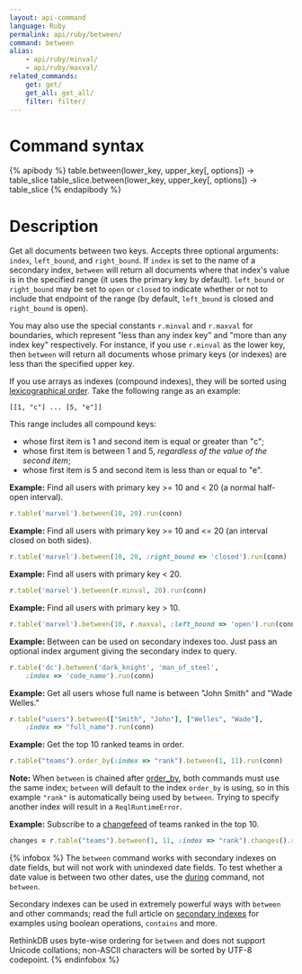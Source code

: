```yaml
---
layout: api-command
language: Ruby
permalink: api/ruby/between/
command: between
alias:
    - api/ruby/minval/
    - api/ruby/maxval/
related_commands:
    get: get/
    get_all: get_all/
    filter: filter/
---
```


# Command syntax #

{% apibody %}
table.between(lower_key, upper_key[, options]) &rarr; table_slice
table_slice.between(lower_key, upper_key[, options]) &rarr; table_slice
{% endapibody %}

# Description #

Get all documents between two keys. Accepts three optional arguments: `index`, `left_bound`, and `right_bound`. If `index` is set to the name of a secondary index, `between` will return all documents where that index's value is in the specified range (it uses the primary key by default). `left_bound` or `right_bound` may be set to `open` or `closed` to indicate whether or not to include that endpoint of the range (by default, `left_bound` is closed and `right_bound` is open).

You may also use the special constants `r.minval` and `r.maxval` for boundaries, which represent "less than any index key" and "more than any index key" respectively. For instance, if you use `r.minval` as the lower key, then `between` will return all documents whose primary keys (or indexes) are less than the specified upper key.

If you use arrays as indexes (compound indexes), they will be sorted using [lexicographical order][lo]. Take the following range as an example:

	[[1, "c"] ... [5, "e"]]

This range includes all compound keys:

* whose first item is 1 and second item is equal or greater than "c";
* whose first item is between 1 and 5, *regardless of the value of the second item*;
* whose first item is 5 and second item is less than or equal to "e".

[lo]: https://en.wikipedia.org/wiki/Lexicographical_order

__Example:__ Find all users with primary key >= 10 and < 20 (a normal half-open interval).

```rb
r.table('marvel').between(10, 20).run(conn)
```

__Example:__ Find all users with primary key >= 10 and <= 20 (an interval closed on both sides).

```rb
r.table('marvel').between(10, 20, :right_bound => 'closed').run(conn)
```

__Example:__ Find all users with primary key < 20.

```rb
r.table('marvel').between(r.minval, 20).run(conn)
```

__Example:__ Find all users with primary key > 10.

```rb
r.table('marvel').between(10, r.maxval, :left_bound => 'open').run(conn)
```

__Example:__ Between can be used on secondary indexes too. Just pass an optional index argument giving the secondary index to query.

```rb
r.table('dc').between('dark_knight', 'man_of_steel',
    :index => 'code_name').run(conn)
```

__Example:__ Get all users whose full name is between "John Smith" and "Wade Welles."

```rb
r.table("users").between(["Smith", "John"], ["Welles", "Wade"],
    :index => "full_name").run(conn)
```

__Example:__ Get the top 10 ranked teams in order.

```rb
r.table("teams").order_by(:index => "rank").between(1, 11).run(conn)
```

__Note:__ When `between` is chained after [order_by](/api/ruby/order_by), both commands must use the same index; `between` will default to the index `order_by` is using, so in this example `"rank"` is automatically being used by `between`. Trying to specify another index will result in a `ReqlRuntimeError`.

__Example:__ Subscribe to a [changefeed](/docs/changefeeds/ruby) of teams ranked in the top 10.

```rb
changes = r.table("teams").between(1, 11, :index => "rank").changes().run(conn)
```

{% infobox %}
The `between` command works with secondary indexes on date fields, but will not work with unindexed date fields. To test whether a date value is between two other dates, use the [during](/api/ruby/during) command, not `between`.

Secondary indexes can be used in extremely powerful ways with `between` and other commands; read the full article on [secondary indexes](/docs/secondary-indexes) for examples using boolean operations, `contains` and more.

RethinkDB uses byte-wise ordering for `between` and does not support Unicode collations; non-ASCII characters will be sorted by UTF-8 codepoint.
{% endinfobox %}
